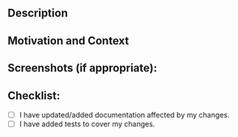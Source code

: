 <!--- Provide a general summary of your changes in the Title above -->

## Description

<!--- Describe your changes in detail.  Include the package name if applicable. -->

## Motivation and Context

<!--- Why is this change required? What problem does it solve? -->

<!--- If it fixes an open issue, please link to the issue here. -->

## Screenshots (if appropriate):

## Checklist:

<!--- Go over all the following points, and put an `x` in all the boxes that apply. -->

<!--- If you're unsure about any of these, don't hesitate to ask. We're here to help! -->

- [ ] I have updated/added documentation affected by my changes.
- [ ] I have added tests to cover my changes.

<!--
Disclaimer: Contributions via GitHub pull requests are gladly accepted from their original author. Along with any pull requests, please state that the contribution is your original work and that you license the work to the project under the project's open source license. Whether or not you state this explicitly, by submitting any copyrighted material via pull request, email, or other means you agree to license the material under the project's open source license and warrant that you have the legal authority to do so.
-->